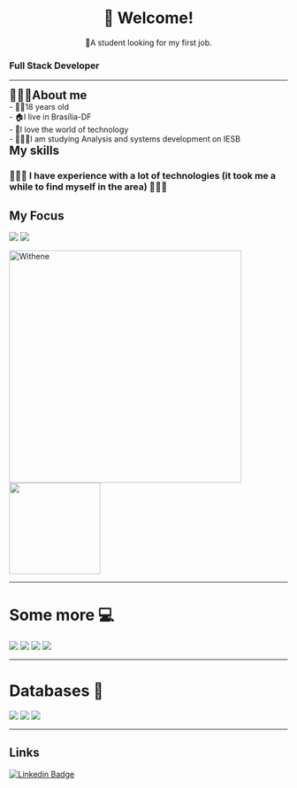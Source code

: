 

<h1 align="center">
   👀 Welcome!
</h1><p align="center">🚀A student looking for my first job.</p>
<h3> Full Stack Developer</h3>
<hr>
<h2 style="margin: 0 auto;">👨🏻‍🔧About me </h2>
<p style="margin: 0 auto;">- 🧑🏻18 years old</p>
<p style="margin: 0 auto;">- 🏠I live in Brasília-DF</p>
<p style="margin: 0 auto;">- 🖤I love the world of technology</p>
<p style="margin: 0 auto;">- 👨🏻‍🎓I am studying Analysis and systems development on IESB</p>
<h2 style="margin: 0 auto;">My skills</h2>
<h3>👨🏻‍💻 I have experience with a lot of technologies (it took me a while to find myself in the area) 👨🏻‍💻</h3>
    <h2>My Focus</h2>
     <p align="left">
      <img src="https://img.shields.io/badge/Node.js-43853D?style=for-the-badge&logo=node.js&logoColor=white"/> <img src="https://img.shields.io/badge/TypeScript-007ACC?style=for-the-badge&logo=typescript&logoColor=white"/>
 


<img src="https://github-readme-stats.vercel.app/api?username=withene&count_private=true&show_icons=true&theme=radical" alt="Withene" width="420"/><img src="https://github-readme-streak-stats.herokuapp.com/?user=withene&theme=radical&count_private=true&show_icons=true&title_color=6e40c9&icon_color=6e40c9&line_height=10" height ="165"/>
<hr>


<h1>
  Some more 💻
</h1>


 <img src="https://img.shields.io/badge/JavaScript-323330?style=for-the-badge&logo=javascript&logoColor=F7DF1E"/> <img src="https://img.shields.io/badge/HTML-orange?style=for-the-badge&logo=html5&logoColor=white"/> <img src="https://img.shields.io/badge/CSS-blue?&style=for-the-badge&logo=css3&logoColor=white"/>  <img src="https://img.shields.io/badge/React-20232A?style=for-the-badge&logo=react&logoColor=61DAFB"/>

<hr>
<h1>
  Databases 💾
</h1>

<img src="https://img.shields.io/badge/MySQL-00000F?style=for-the-badge&logo=mysql&logoColor=white"/> <img src="https://img.shields.io/badge/MongoDB-4EA94B?style=for-the-badge&logo=mongodb&logoColor=white"/> <img src="https://img.shields.io/badge/SQLite-07405E?style=for-the-badge&logo=sqlite&logoColor=white"/>

<hr>



## Links

[![Linkedin Badge](https://img.shields.io/badge/LinkedIn-0077B5?style=for-the-badge&logo=linkedin&logoColor=white=https://www.linkedin.com/in/withene-costa/)]( https://www.linkedin.com/in/withene-costa/)
